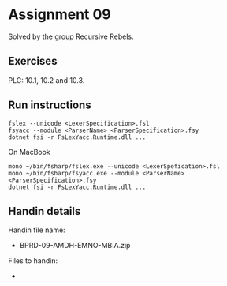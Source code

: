 # Assignment 09

Solved by the group Recursive Rebels.

## Exercises

PLC: 10.1, 10.2 and 10.3.

## Run instructions

```{}
fslex --unicode <LexerSpecification>.fsl
fsyacc --module <ParserName> <ParserSpecification>.fsy
dotnet fsi -r FsLexYacc.Runtime.dll ...
```

On MacBook

```{}
mono ~/bin/fsharp/fslex.exe --unicode <LexerSpefication>.fsl
mono ~/bin/fsharp/fsyacc.exe --module <ParserName> <ParserSpecification>.fsy
dotnet fsi -r FsLexYacc.Runtime.dll ...
```

## Handin details

Handin file name:

- BPRD-09-AMDH-EMNO-MBIA.zip

Files to handin:

- 
